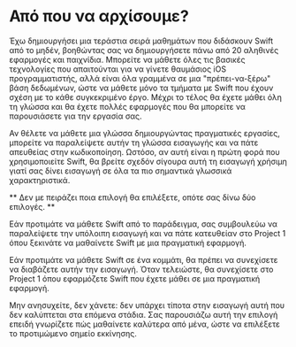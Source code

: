 # Από που να αρχίσουμε?

Έχω δημιουργήσει μια τεράστια σειρά μαθημάτων που διδάσκουν Swift από το μηδέν, βοηθώντας σας να δημιουργήσετε πάνω από 20 αληθινές εφαρμογές και παιχνίδια. Μπορείτε να μάθετε όλες τις βασικές τεχνολογίες που απαιτούνται για να γίνετε θαυμάσιος iOS προγραμματιστής, αλλά είναι όλα γραμμένα σε μια "πρέπει-να-ξέρω" βάση δεδωμένων, ώστε να μάθετε μόνο τα τμήματα με Swift που έχουν σχέση με το κάθε συγκεκριμένο έργο. Μέχρι το τέλος θα έχετε μάθει όλη τη γλώσσα και θα έχετε πολλές εφαρμογές που θα μπορείτε να παρουσιάσετε για την εργασία σας.

Αν θέλετε να μάθετε μια γλώσσα δημιουργώντας πραγματικές εργασίες, μπορείτε να παραλείψετε αυτήν τη γλώσσα εισαγωγής και να πάτε απευθείας στην κωδικοποίηση. Ωστόσο, αν αυτή είναι η πρώτη φορά που χρησιμοποιείτε Swift, θα βρείτε σχεδόν σίγουρα αυτή τη εισαγωγή χρήσιμη γιατί σας δίνει εισαγωγή σε όλα τα πιο σημαντικά γλωσσικά χαρακτηριστικά.

** Δεν με πειράζει ποια επιλογή θα επιλέξετε, οπότε σας δίνω δύο επιλογές. **

Εάν προτιμάτε να μάθετε Swift από το παράδειγμα, σας συμβουλεύω να παραλείψετε την υπόλοιπη εισαγωγή και να πάτε κατευθείαν στο Project 1 όπου ξεκινάτε να μαθαίνετε Swift με μια πραγματική εφαρμογή.

Εάν προτιμάτε να μάθετε Swift σε ένα κομμάτι, θα πρέπει να συνεχίσετε να διαβάζετε αυτήν την εισαγωγή. Όταν τελειώστε, θα συνεχίσετε στο Project 1 όπου εφαρμόζετε Swift που έχετε μάθει σε μια πραγματική εφαρμογή.

Μην ανησυχείτε, δεν χάνετε: δεν υπάρχει τίποτα στην εισαγωγή αυτή που δεν καλύπτεται στα επόμενα στάδια. Σας παρουσιάζω αυτή την επιλογή επειδή γνωρίζετε πώς μαθαίνετε καλύτερα από μένα, ώστε να επιλέξετε το προτιμώμενο σημείο εκκίνησης.
